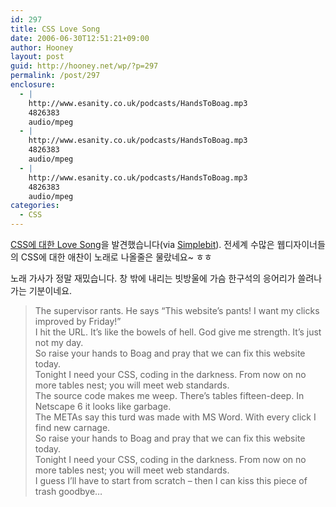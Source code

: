 ```yaml
---
id: 297
title: CSS Love Song
date: 2006-06-30T12:51:21+09:00
author: Hooney
layout: post
guid: http://hooney.net/wp/?p=297
permalink: /post/297
enclosure:
  - |
    http://www.esanity.co.uk/podcasts/HandsToBoag.mp3
    4826383
    audio/mpeg
  - |
    http://www.esanity.co.uk/podcasts/HandsToBoag.mp3
    4826383
    audio/mpeg
  - |
    http://www.esanity.co.uk/podcasts/HandsToBoag.mp3
    4826383
    audio/mpeg
categories:
  - CSS
---
```

[CSS에 대한 Love Song](http://www.esanity.co.uk/podcasts/HandsToBoag.mp3)을 발견했습니다(via [Simplebit](http://www.simplebits.com/)). 전세계 수많은 웹디자이너들의 CSS에 대한 애찬이 노래로 나올줄은 물랐네요~ ㅎㅎ

노래 가사가 정말 재밌습니다. 창 밖에 내리는 빗방울에 가슴 한구석의 응어리가 쓸려나가는 기분이네요.

> The supervisor rants. He says &#8220;This website&#8217;s pants! I want my clicks improved by Friday!&#8221;  
> I hit the URL. It&#8217;s like the bowels of hell. God give me strength. It&#8217;s just not my day.  
> So raise your hands to Boag and pray that we can fix this website today.  
> Tonight I need your CSS, coding in the darkness. From now on no more tables nest; you will meet web standards.  
> The source code makes me weep. There&#8217;s tables fifteen-deep. In Netscape 6 it looks like garbage.  
> The METAs say this turd was made with MS Word. With every click I find new carnage.  
> So raise your hands to Boag and pray that we can fix this website today.  
> Tonight I need your CSS, coding in the darkness. From now on no more tables nest; you will meet web standards.  
> I guess I&#8217;ll have to start from scratch &#8211; then I can kiss this piece of trash goodbye&#8230;